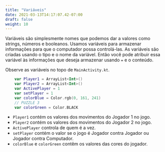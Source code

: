 ```yaml
---
title: "Variáveis"
date: 2021-03-13T14:17:07.42-07:00
draft: false
weight: 10
---
```

Variáveis são simplesmente nomes que podemos dar a valores como strings, números e booleanos. Usamos variáveis para armazenar informações para que o computador possa controlá-las. As variáveis são criadas usando o tipo e o nome da variável. Então você pode atribuir essa variável às informações que deseja armazenar usando `=` e o conteúdo.

Observe as variáveis ​​no topo de `MainActivity.kt`.

```kotlin
    var Player1 = ArrayList<Int>()
    var Player2 = ArrayList<Int>()
    var ActivePlayer = 1
    var setPlayer = 1
    var colorBlue = Color.rgb(0, 161, 241)
    // PUZZLE 3
    var colorGreen = Color.BLACK
```

- `Player1` contém os valores dos movimentos do Jogador 1 no jogo.
- `Player2` contém os valores dos movimentos do Jogador 2 no jogo.
- `ActivePlayer` controla de quem é a vez.
- `setPlayer` contém o valor se o jogo é Jogador contra Jogador ou Jogador contra Computador.
- `colorBlue` e `colorGreen` contêm os valores das cores do jogador.
